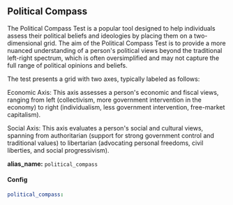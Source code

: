 
<div class="h3-box" markdown="1">

## Political Compass

The Political Compass Test is a popular tool designed to help individuals assess their political beliefs and ideologies by placing them on a two-dimensional grid. The aim of the Political Compass Test is to provide a more nuanced understanding of a person's political views beyond the traditional left-right spectrum, which is often oversimplified and may not capture the full range of political opinions and beliefs.

The test presents a grid with two axes, typically labeled as follows:

Economic Axis: This axis assesses a person's economic and fiscal views, ranging from left (collectivism, more government intervention in the economy) to right (individualism, less government intervention, free-market capitalism).


Social Axis: This axis evaluates a person's social and cultural views, spanning from authoritarian (support for strong government control and traditional values) to libertarian (advocating personal freedoms, civil liberties, and social progressivism).

**alias_name:** `political_compass`

</div><div class="h3-box" markdown="1">

#### Config
```yaml
political_compass:
```

</div><div class="h3-box" markdown="1">


</div>
